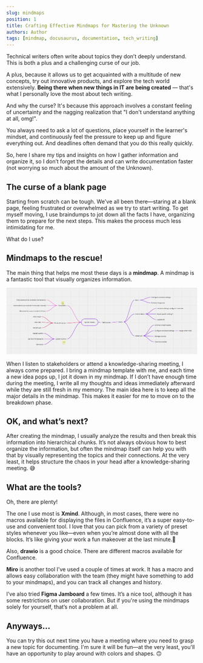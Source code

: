 ```yaml
---
slug: mindmaps
position: 1
title: Crafting Effective Mindmaps for Mastering the Unknown
authors: Author
tags: [mindmap, docusaurus, documentation, tech_writing]
---
```


Technical writers often write about topics they don’t deeply understand. This is both a plus and a challenging curse of our job.

A plus, because it allows us to get acquainted with a multitude of new concepts, try out innovative products, and explore the tech world extensively. **Being there when new things in IT are being created** — that's what I personally love the most about tech writing.

And why the curse? It's because this approach involves a constant feeling of uncertainty and the nagging realization that "I don't understand anything at all, omg!".

You always need to ask a lot of questions, place yourself in the learner's mindset, and continuously feel the pressure to keep up and figure everything out. And deadlines often demand that you do this really quickly.

<!--truncate-->

So, here I share my tips and insights on how I gather information and organize it, so I don’t forget the details and can write documentation faster (not worrying so much about the amount of the Unknown).

## The curse of a blank page

Starting from scratch can be tough. We've all been there—staring at a blank page, feeling frustrated or overwhelmed as we try to start writing. To get myself moving, I use braindumps to jot down all the facts I have, organizing them to prepare for the next steps. This makes the process much less intimidating for me.

What do I use?

## Mindmaps to the rescue!

The main thing that helps me most these days is a **mindmap**.
A mindmap is a fantastic tool that visually organizes information.

![Mindmap Example](./mindmap.jpg)

When I listen to stakeholders or attend a knowledge-sharing meeting, I always come prepared. I bring a mindmap template with me, and each time a new idea pops up, I jot it down in my mindmap. If I don’t have enough time during the meeting, I write all my thoughts and ideas immediately afterward while they are still fresh in my memory.
The main idea here is to keep all the major details in the mindmap. This makes it easier for me to move on to the breakdown phase.

## OK, and what’s next?
After creating the mindmap, I usually analyze the results and then break this information into hierarchical chunks. It’s not always obvious how to best organize the information, but often the mindmap itself can help you with that by visually representing the topics and their connections.
At the very least, it helps structure the chaos in your head after a knowledge-sharing meeting. 😅

## What are the tools? 
Oh, there are plenty!

The one I use most is **Xmind**. Although, in most cases, there were no macros available for displaying the files in Confluence, it’s a super easy-to-use and convenient tool. I love that you can pick from a variety of preset styles whenever you like—even when you’re almost done with all the blocks. It’s like giving your work a fun makeover at the last minute.🔆

Also, **drawio** is a good choice. There are different macros available for Confluence.

**Miro** is another tool I've used a couple of times at work. It has a macro and allows easy collaboration with the team (they might have something to add to your mindmaps), and you can track all changes and history.

I’ve also tried **Figma Jamboard** a few times. It’s a nice tool, although it has some restrictions on user collaboration. But if you're using the mindmaps solely for yourself, that’s not a problem at all.


## Anyways...
You can try this out next time you have a meeting where you need to grasp a new topic for documenting. I'm sure it will be fun—at the very least, you'll have an opportunity to play around with colors and shapes. 🙃
